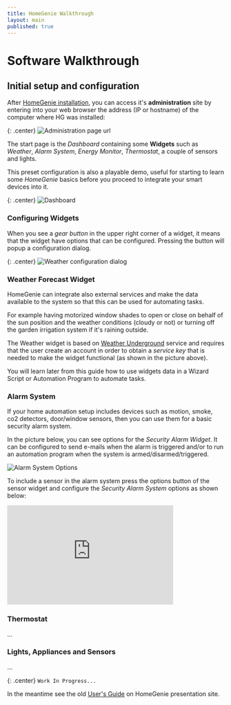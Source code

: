```yaml
---
title: HomeGenie Walkthrough
layout: main
published: true
---
```

<script type="text/javascript" src="http://www.youtube.com/player_api"></script>
<script type="text/javascript">
function onYouTubeIframeAPIReady() {
     var videos = document.getElementsByTagName('iframe'), // the iframes elements
         players = [], // an array where we stock each videos youtube instances class
         playingID = null; // stock the current playing video
     for (var i = 0; i < videos.length; i++) // for each iframes
     {
         var currentIframeID = videos[i].id; // we get the iframe ID
         players[currentIframeID] = new YT.Player(currentIframeID); // we stock in the array the instance
         // note, the key of each array element will be the iframe ID
         
         videos[i].onmouseover = function(e) { // assigning a callback for this event
             var currentHoveredElement = e.target;
             if (playingID) // if a video is currently played
             {
                 players[playingID].pauseVideo();
             }
             players[currentHoveredElement.id].playVideo();
             playingID = currentHoveredElement.id;
         };
     }
    
 }
</script>

# Software Walkthrough

## Initial setup and configuration

After [HomeGenie installation](install.html), you can access it's **administration** site by entering  into your web browser the address (IP or hostname) of the computer where HG was installed:

{: .center}
![Administration page url]({{site.baseurl}}/images/docs/admin_page_url.png)

The start page is the *Dashboard* containing some **Widgets** such as *Weather*, *Alarm System*, *Energy Monitor*, *Thermostat*, a couple of sensors and lights.

This preset configuration is also a playable demo, useful for starting to learn some *HomeGenie* basics before you proceed to integrate your smart devices into it.

{: .center}
![Dashboard]({{site.baseurl}}/images/docs/dashboard_page_01.png)

### Configuring Widgets

When you see a *gear button* in the upper right corner of a widget, it means that the widget have options that can be configured. Pressing the button will popup a configuration dialog.

{: .center}
![Weather configuration dialog]({{site.baseurl}}/images/docs/weather_options_01.png)

### Weather Forecast Widget

HomeGenie can integrate also external services and make the data available to the system so that this can be used for automating tasks.

For example having motorized window shades to open or close on behalf of the sun position and the weather conditions (cloudy or not) or turning off the garden irrigation system if it's raining outside.

The Weather widget is based on [Weather Underground](http://www.wunderground.com) service and requires that the user create an account in order to obtain a *service key* that is needed to make the widget
functional (as shown in the picture above).

You will learn later from this guide how to use widgets data in a Wizard Script or Automation Program to automate tasks.

### Alarm System

If your home automation setup includes devices such as motion, smoke, co2 detectors, door/window sensors, then you can use them for a basic security alarm system.

In the picture below, you can see options for the *Security Alarm Widget*. It can be configured to send e-mails when the alarm is triggered and/or to run an automation program when the system is armed/disarmed/triggered.

![Alarm System Options]({{site.baseurl}}/images/docs/alarm_system_01.png)

To include a sensor in the alarm system press the options button of the sensor widget and configure the *Security Alarm System* options as shown below:

<iframe id="player" width="385" height="230" src="http://www.youtube.com/embed/1Hesj-jEtFs?rel=0&wmode=Opaque&enablejsapi=1;showinfo=0;controls=0" frameborder="0" allowfullscreen></iframe>


### Thermostat

...

### Lights, Appliances and Sensors

...

{: .center}
``` Work In Progress... ```


In the meantime see the old [User's Guide](http://www.homegenie.it/docs/index.php) on HomeGenie presentation site.

